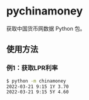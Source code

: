 # pychinamoney
获取中国货币网数据 Python 包。

## 使用方法

### 例1：获取LPR利率

```bash
$ python -m chinamoney
2022-03-21 9:15 1Y 3.70
2022-03-21 9:15 5Y 4.60
```

